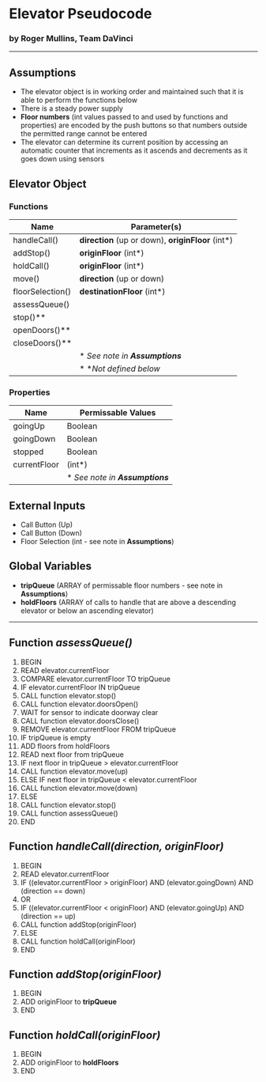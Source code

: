 # Elevator Pseudocode
### by Roger Mullins, Team DaVinci

---

## Assumptions
- The elevator object is in working order and maintained such that it is able to perform the functions below
- There is a steady power supply
- **Floor numbers** (int values passed to and used by functions and properties) are encoded by the push buttons so that numbers outside the permitted range cannot be entered
- The elevator can determine its current position by accessing an automatic counter that increments as it ascends and decrements as it goes down using sensors

## Elevator Object
### Functions

| Name | Parameter(s) |
| --- | --- |
| handleCall() | **direction** (up or down), **originFloor** (int*) |
| addStop() | **originFloor** (int*) |
| holdCall() | **originFloor** (int*) |
| move() | **direction** (up or down) |
| floorSelection() | **destinationFloor** (int*) |
| assessQueue() | |
| stop()** | |
| openDoors()** | |
| closeDoors()** | |
| | * *See note in **Assumptions*** |
| | * **Not defined below*
### Properties

| Name | Permissable Values |
| --- | --- |
| goingUp | Boolean |
| goingDown | Boolean |
| stopped | Boolean |
| currentFloor | (int*) |
| | * *See note in **Assumptions*** |

## External Inputs
- Call Button (Up)
- Call Button (Down)
- Floor Selection (int - see note in **Assumptions**)

## Global Variables
- **tripQueue** (ARRAY of permissable floor numbers - see note in **Assumptions**)
- **holdFloors** (ARRAY of calls to handle that are above a descending elevator or below an ascending elevator)

---

## Function *assessQueue()*
1. BEGIN
1. READ elevator.currentFloor
1. COMPARE elevator.currentFloor TO tripQueue
1. IF elevator.currentFloor IN tripQueue
1. CALL function elevator.stop()
1. CALL function elevator.doorsOpen()
1. WAIT for sensor to indicate doorway clear
1. CALL function elevator.doorsClose()
1. REMOVE elevator.currentFloor FROM tripQueue
1. IF tripQueue is empty
1. ADD floors from holdFloors
1. READ next floor from tripQueue
1. IF next floor in tripQueue > elevator.currentFloor
1. CALL function elevator.move(up)
1. ELSE IF next floor in tripQueue < elevator.currentFloor 
1. CALL function elevator.move(down)
1. ELSE 
1. CALL function elevator.stop()
1. CALL function assessQueue()
1. END

## Function *handleCall(direction, originFloor)*
1. BEGIN
1. READ elevator.currentFloor
1. IF ((elevator.currentFloor > originFloor) AND (elevator.goingDown) AND (direction == down)
1. OR
1. IF ((elevator.currentFloor < originFloor) AND (elevator.goingUp) AND (direction == up)
1. CALL function addStop(originFloor)
1. ELSE
1. CALL function holdCall(originFloor)
1. END

## Function *addStop(originFloor)*
1. BEGIN
1. ADD originFloor to **tripQueue**
1. END

## Function *holdCall(originFloor)*
1. BEGIN
1. ADD originFloor to **holdFloors**
1. END
